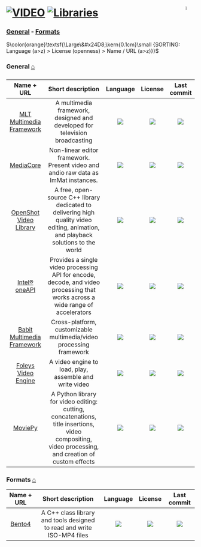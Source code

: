 # [![VIDEO](https://flat.badgen.net/badge/HyMPS/VIDEO/green?scale=1.8)](https://github.com/forart/HyMPS#-1 "VIDEO resources") [![Libraries](https://flat.badgen.net/badge/HyMPS/Libraries/blue?scale=1.8&label=)](https://github.com/forart/HyMPS#libraries-1 "Libraries") <img align="right" alt="stable" src="https://user-images.githubusercontent.com/171307/210727719-14b940a2-d1dc-4991-b6a4-7add74463ce8.png" width="5%" />

### [General](#general-) - [Formats](#formats-)

$\color{orange}\textsf{\Large\&#x24D8;\kern{0.1cm}\small {SORTING: Language (a>z) > License (openness) > Name / URL (a>z)}}$ 

### General [⌂](#--)
|Name + URL|Short description|Language|License|Last commit|
|:-:|:-:|:-:|:-:|:-:|
|[MLT Multimedia Framework](https://www.mltframework.org/)|A multimedia framework, designed and developed for television broadcasting|[![](https://img.shields.io/github/languages/top/mltframework/mlt?color=pink&style=flat-square)](https://github.com/mltframework/mlt/graphs/contributors)|[![](https://flat.badgen.net/github/license/mltframework/mlt?label=)](https://github.com/mltframework/mlt/blob/master/COPYING)|[![](https://flat.badgen.net/github/last-commit/mltframework/mlt?label=)](https://github.com/mltframework/mlt/graphs/code-frequency)|
|[MediaCore](https://github.com/opencodewin/MediaCore#readme)|Non-linear editor framework. Present video and andio raw data as ImMat instances.|[![](https://img.shields.io/github/languages/top/opencodewin/MediaCore?color=pink&style=flat-square)](https://github.com/opencodewin/MediaCore/graphs/contributors)|[![](https://flat.badgen.net/github/license/opencodewin/MediaCore?label=)](https://github.com/opencodewin/MediaCore/blob/master/LICENSE)|[![](https://flat.badgen.net/github/last-commit/opencodewin/MediaCore?label=)](https://github.com/opencodewin/MediaCore/graphs/code-frequency)|
|[OpenShot Video Library](https://github.com/OpenShot/libopenshot#readme)|A free, open-source C++ library dedicated to delivering high quality video editing, animation, and playback solutions to the world|[![](https://img.shields.io/github/languages/top/OpenShot/libopenshot?color=pink&style=flat-square)](https://github.com/OpenShot/libopenshot/graphs/contributors)|[![](https://flat.badgen.net/github/license/OpenShot/libopenshot?label=)](https://github.com/OpenShot/libopenshot/blob/develop/COPYING)|[![](https://flat.badgen.net/github/last-commit/OpenShot/libopenshot?label=)](https://github.com/OpenShot/libopenshot/graphs/code-frequency)|
|[Intel® oneAPI](https://software.intel.com/content/www/us/en/develop/tools/oneapi/components/onevpl.html)|Provides a single video processing API for encode, decode, and video processing that works across a wide range of accelerators|[![](https://img.shields.io/github/languages/top/oneapi-src/oneVPL?color=pink&style=flat-square)](https://github.com/oneapi-src/oneVPL/graphs/contributors)|[![](https://flat.badgen.net/github/license/oneapi-src/oneVPL?label=)](https://github.com/oneapi-src/oneVPL/blob/master/LICENSE)|[![](https://flat.badgen.net/github/last-commit/oneapi-src/oneVPL?label=)](https://github.com/oneapi-src/oneVPL/graphs/code-frequency)|
|[Babit Multimedia Framework](https://babitmf.github.io/)|Cross-platform, customizable multimedia/video processing framework|[![](https://img.shields.io/github/languages/top/BabitMF/bmf?color=pink&style=flat-square)](https://github.com/BabitMF/bmf/graphs/contributors)|[![](https://flat.badgen.net/github/license/BabitMF/bmf?label=)](https://github.com/BabitMF/bmf/blob/master/LICENSE)|[![](https://flat.badgen.net/github/last-commit/BabitMF/bmf/master?label=)](https://github.com/BabitMF/bmf/graphs/code-frequency)|
|[Foleys Video Engine](https://github.com/ffAudio/foleys_video_engine#readme)|A video engine to load, play, assemble and write video|[![](https://img.shields.io/github/languages/top/ffAudio/foleys_video_engine?color=pink&style=flat-square)](https://github.com/ffAudio/foleys_video_engine/graphs/contributors)|[![](https://flat.badgen.net/badge/license/OWN/blue?label=)](https://github.com/ffAudio/foleys_video_engine/blob/master/LICENSE.md)|[![](https://flat.badgen.net/github/last-commit/ffAudio/foleys_video_engine?label=)](https://github.com/ffAudio/foleys_video_engine/graphs/code-frequency)|
|[MoviePy](https://github.com/Zulko/moviepy#readme)|A Python library for video editing: cutting, concatenations, title insertions, video compositing, video processing, and creation of custom effects|[![](https://img.shields.io/github/languages/top/Zulko/moviepy?color=pink&style=flat-square)](https://github.com/Zulko/moviepy/graphs/contributors)|[![](https://flat.badgen.net/github/license/Zulko/moviepy?label=)](https://github.com/Zulko/moviepy/blob/master/LICENCE.txt)|[![](https://flat.badgen.net/github/last-commit/Zulko/moviepy?label=)](https://github.com/Zulko/moviepy/graphs/code-frequency)|

### Formats [⌂](#--)
|Name + URL|Short description|Language|License|Last commit|
|:-:|:-:|:-:|:-:|:-:|
|[Bento4](https://github.com/axiomatic-systems/Bento4#readme)|A C++ class library and tools designed to read and write ISO-MP4 files|[![](https://img.shields.io/github/languages/top/axiomatic-systems/Bento4?color=pink&style=flat-square)](https://github.com/axiomatic-systems/Bento4/graphs/contributors)|[![](https://flat.badgen.net/github/license/axiomatic-systems/Bento4?label=)](https://github.com/axiomatic-systems/Bento4/blob/master/LICENSE)|[![](https://flat.badgen.net/github/last-commit/axiomatic-systems/Bento4?label=)](https://github.com/axiomatic-systems/Bento4/graphs/code-frequency)|
